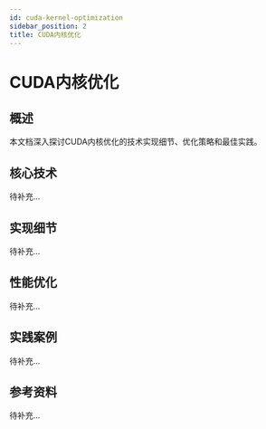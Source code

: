 ```yaml
---
id: cuda-kernel-optimization
sidebar_position: 2
title: CUDA内核优化
---
```


# CUDA内核优化

## 概述

本文档深入探讨CUDA内核优化的技术实现细节、优化策略和最佳实践。

## 核心技术

待补充...

## 实现细节

待补充...

## 性能优化

待补充...

## 实践案例

待补充...

## 参考资料

待补充...
